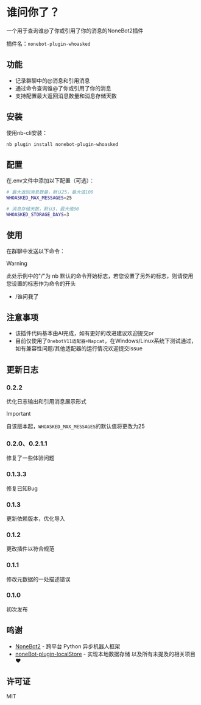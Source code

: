 # 谁问你了？

一个用于查询谁@了你或引用了你的消息的NoneBot2插件

插件名：`nonebot-plugin-whoasked`

## 功能

- 记录群聊中的@消息和引用消息
- 通过命令查询谁@了你或引用了你的消息
- 支持配置最大返回消息数量和消息存储天数

## 安装

使用nb-cli安装：

```bash
nb plugin install nonebot-plugin-whoasked
```

## 配置

在.env文件中添加以下配置（可选）：

```bash
# 最大返回消息数量，默认25，最大值100
WHOASKED_MAX_MESSAGES=25

# 消息存储天数，默认3，最大值30
WHOASKED_STORAGE_DAYS=3
```

## 使用

在群聊中发送以下命令：
> [!WARNING]
> 此处示例中的"/"为 nb 默认的命令开始标志，若您设置了另外的标志，则请使用您设置的标志作为命令的开头

- /谁问我了

## 注意事项
- 该插件代码基本由AI完成，如有更好的改进建议欢迎提交pr
- 目前仅使用了`OnebotV11适配器+Napcat`，在Windows/Linux系统下测试通过，如有兼容性问题/其他适配器的运行情况欢迎提交issue

## 更新日志

### 0.2.2
优化日志输出和引用消息展示形式
> [!IMPORTANT]
> 自该版本起，`WHOASKED_MAX_MESSAGES`的默认值将更改为25

### 0.2.0、0.2.1.1
修复了一些体验问题

### 0.1.3.3
修复已知Bug

### 0.1.3
更新依赖版本，优化导入

### 0.1.2
更改插件以符合规范

### 0.1.1
修改元数据的一处描述错误

### 0.1.0
初次发布


## 鸣谢
- [NoneBot2](https://github.com/nonebot/nonebot2) - 跨平台 Python 异步机器人框架
- [noneBot-plugin-localStore](https://github.com/nonebot/plugin-localstore) - 实现本地数据存储 
以及所有未提及的相关项目❤

## 许可证

MIT